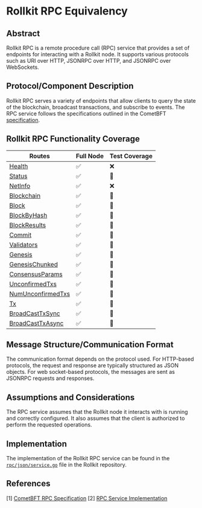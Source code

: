 # Rollkit RPC Equivalency

## Abstract

Rollkit RPC is a remote procedure call (RPC) service that provides a set of endpoints for interacting with a Rollkit node. It supports various protocols such as URI over HTTP, JSONRPC over HTTP, and JSONRPC over WebSockets.

## Protocol/Component Description

Rollkit RPC serves a variety of endpoints that allow clients to query the state of the blockchain, broadcast transactions, and subscribe to events. The RPC service follows the specifications outlined in the CometBFT [specification].

## Rollkit RPC Functionality Coverage

 Routes                                  | Full Node | Test Coverage |
 --------------------------------------- | --------- | ------------- |
 [Health][health]                        | ✅        | ❌           |
 [Status][status]                        | ✅        | 🚧           |
 [NetInfo][netinfo]                      | ✅        | ❌           |
 [Blockchain][blockchain]                | ✅        | 🚧           |
 [Block][block]                          | ✅        | 🚧           |
 [BlockByHash][blockbyhash]              | ✅        | 🚧           |
 [BlockResults][blockresults]            | ✅        | 🚧           |
 [Commit][commit]                        | ✅        | 🚧           |
 [Validators][validators]                | ✅        | 🚧           |
 [Genesis][genesis]                      | ✅        | 🚧           |
 [GenesisChunked][genesischunked]        | ✅        | 🚧           |
 [ConsensusParams][consensusparams]      | ✅        | 🚧           |
 [UnconfirmedTxs][unconfirmedtxs]        | ✅        | 🚧           |
 [NumUnconfirmedTxs][numunconfirmedtxs]  | ✅        | 🚧           |
 [Tx][tx]                                | ✅        | 🚧           |
 [BroadCastTxSync][broadcasttxsync]      | ✅        | 🚧           |
 [BroadCastTxAsync][broadcasttxasync]    | ✅        | 🚧           |

## Message Structure/Communication Format

The communication format depends on the protocol used. For HTTP-based protocols, the request and response are typically structured as JSON objects. For web socket-based protocols, the messages are sent as JSONRPC requests and responses.

## Assumptions and Considerations

The RPC service assumes that the Rollkit node it interacts with is running and correctly configured. It also assumes that the client is authorized to perform the requested operations.

## Implementation

The implementation of the Rollkit RPC service can be found in the [`rpc/json/service.go`] file in the Rollkit repository.

## References

[1] [CometBFT RPC Specification][specification]
[2] [RPC Service Implementation][`rpc/json/service.go`]

[specification]: https://docs.cometbft.com/v0.38/spec/rpc/
[`rpc/json/service.go`]: https://github.com/rollkit/rollkit/blob/main/rpc/json/service.go
[health]: https://docs.cometbft.com/v0.38/spec/rpc/#health
[status]: https://docs.cometbft.com/v0.38/spec/rpc/#status
[netinfo]: https://docs.cometbft.com/v0.38/spec/rpc/#netinfo
[blockchain]: https://docs.cometbft.com/v0.38/spec/rpc/#blockchain
[block]: https://docs.cometbft.com/v0.38/spec/rpc/#block
[blockbyhash]: https://docs.cometbft.com/v0.38/spec/rpc/#blockbyhash
[blockresults]: https://docs.cometbft.com/v0.38/spec/rpc/#blockresults
[commit]: https://docs.cometbft.com/v0.38/spec/rpc/#commit
[validators]: https://docs.cometbft.com/v0.38/spec/rpc/#validators
[genesis]: https://docs.cometbft.com/v0.38/spec/rpc/#genesis
[genesischunked]: https://docs.cometbft.com/v0.38/spec/rpc/#genesischunked
[consensusparams]: https://docs.cometbft.com/v0.38/spec/rpc/#consensusparams
[unconfirmedtxs]: https://docs.cometbft.com/v0.38/spec/rpc/#unconfirmedtxs
[numunconfirmedtxs]: https://docs.cometbft.com/v0.38/spec/rpc/#numunconfirmedtxs
[tx]: https://docs.cometbft.com/v0.38/spec/rpc/#tx
[broadcasttxsync]: https://docs.cometbft.com/v0.38/spec/rpc/#broadcasttxsync
[broadcasttxasync]: https://docs.cometbft.com/v0.38/spec/rpc/#broadcasttxasync
